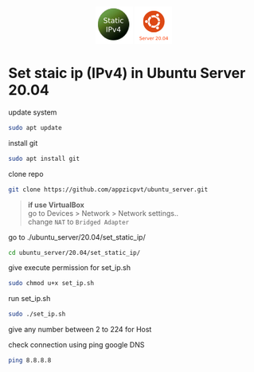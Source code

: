 <p align="center">
  <img src="../../images/staticip-logo.png" />
  <img src="../../images/ubuntu-server-20.04.png" />
</p>

# Set staic ip (IPv4) in Ubuntu Server 20.04

update system
```bash
sudo apt update
```

install git
```bash
sudo apt install git
```

clone repo
```bash
git clone https://github.com/appzicpvt/ubuntu_server.git
```

> **if use VirtualBox** \
> go to Devices > Network > Network settings.. \
> change `NAT` to `Bridged Adapter`

go to ./ubuntu_server/20.04/set_static_ip/
```bash
cd ubuntu_server/20.04/set_static_ip/
```

give execute permission for set_ip.sh
```bash
sudo chmod u+x set_ip.sh
```

run set_ip.sh
```bash
sudo ./set_ip.sh
```

give any number between 2 to 224 for Host

check connection using ping google DNS
```bash
ping 8.8.8.8
```